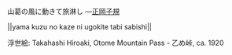 山葛の風に動きて旅淋し
—[正岡子規](https://ja.wikipedia.org/wiki/正岡子規)

||yama kuzu no kaze ni ugokite tabi sabishi||

浮世絵: Takahashi Hiroaki, Otome Mountain Pass - 乙め峠, ca. 1920